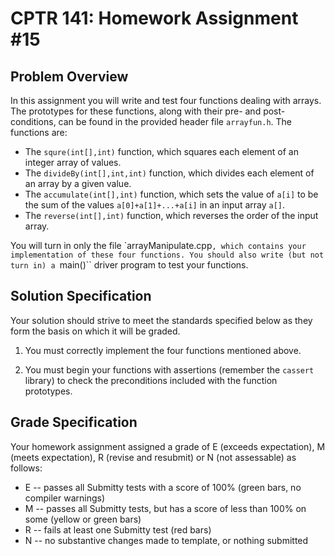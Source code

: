 # CPTR 141: Homework Assignment #15

## Problem Overview

In this assignment you will write and test four functions dealing with arrays. The prototypes for these functions, along with their pre- and post-conditions, can be found in the provided header file ``arrayfun.h``.  The functions are:

* The ``squre(int[],int)`` function, which squares each element of an integer array of values.
* The ``divideBy(int[],int,int)`` function, which divides each element of an array by a given value.
* The ``accumulate(int[],int)`` function, which sets the value of ``a[i]`` to be the sum of the values ``a[0]+a[1]+...+a[i]`` in an input array ``a[]``.
* The ``reverse(int[],int)`` function, which reverses the order of the input array. 

You will turn in only the file `arrayManipulate.cpp``, which contains your implementation of these four functions. You should also write (but not turn in) a ``main()`` driver program to test your functions.

## Solution Specification

Your solution should strive to meet the standards specified below as they form the basis on which it will be graded.

1. You must correctly implement the four functions mentioned above.

2. You must begin your functions with assertions (remember the `cassert` library) to check the preconditions included with the function prototypes.

## Grade Specification

Your homework assignment assigned a grade of E (exceeds expectation), M (meets expectation), R (revise and resubmit) or N (not assessable) as follows:

- E -- passes all Submitty tests with a score of 100% (green bars, no compiler warnings)
- M -- passes all Submitty tests, but has a score of less than 100% on some (yellow or green bars)
- R -- fails at least one Submitty test (red bars)
- N -- no substantive changes made to template, or nothing submitted
